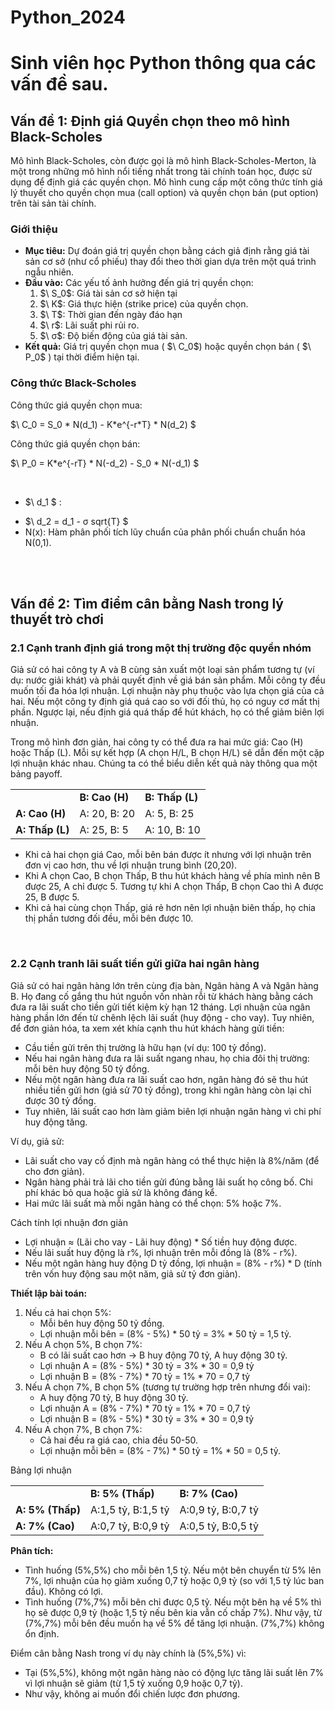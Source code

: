# Python_2024

<h1>Sinh viên học Python thông qua các vấn đề sau.</h1>

<h2>Vấn đề 1: Định giá Quyền chọn theo mô hình Black-Scholes</h2>
<p>Mô hình Black-Scholes, còn được gọi là mô hình Black-Scholes-Merton, là một trong những mô hình nổi tiếng nhất trong tài chính toán học, được sử dụng để định giá các quyền chọn. Mô hình cung cấp một công thức tính giá lý thuyết cho quyền chọn mua (call option) và quyền chọn bán (put option) trên tài sản tài chính.</p>
<h3>Giới thiệu</h3>
<ul>
    <li><b>Mục tiêu:</b> Dự đoán giá trị quyền chọn bằng cách giả định rằng giá tài sản cơ sở (như cổ phiếu) thay đổi theo thời gian dựa trên một quá trình ngẫu nhiên.</li>
    <li><b>Đầu vào:</b> Các yếu tố ảnh hưởng đến giá trị quyền chọn:
        <ol>
            <li> $\ S_0$: Giá tài sản cơ sở hiện tại</li>
            <li>$\ K$: Giá thực hiện (strike price) của quyền chọn.</li>
            <li>$\ T$: Thời gian đến ngày đáo hạn </li>
            <li>$\ r$: Lãi suất phi rủi ro.</li>
            <li>$\ σ$: Độ biến động của giá tài sản.</li>
        </ol>
    </li>
    <li><b>Kết quả:</b> Giá trị quyền chọn mua ( $\ C_0$) hoặc quyền chọn bán ( $\ P_0$ ) tại thời điểm hiện tại.</li>
</ul>

<h3>Công thức Black-Scholes</h3>
<p>Công thức giá quyền chọn mua:</p>
<p text-align: center> $\ C_0 = S_0 * N(d_1) - K*e^{-r*T} * N(d_2) $</p>
<p>Công thức giá quyền chọn bán:</p>
<p text-align: center> $\ P_0 = K*e^{-rT} * N(-d_2) - S_0 * N(-d_1) $</p>
<br>
<ul>
    <li> $\ d_1 $ :
        <p></p>
    </li>
    <li>$\ d_2 = d_1 - σ sqrt{T​} $ </li>
    <li>N(x): Hàm phân phối tích lũy chuẩn của phân phối chuẩn chuẩn hóa N(0,1).</li>
</ul>

<br>
<br>
<h2>Vấn đề 2: Tìm điểm cân bằng Nash trong lý thuyết trò chơi</h2>
<h3>2.1 Cạnh tranh định giá trong một thị trường độc quyền nhóm</h3>
<p>Giả sử có hai công ty A và B cùng sản xuất một loại sản phẩm tương tự (ví dụ: nước giải khát) và phải quyết định về giá bán sản phẩm. Mỗi công ty đều muốn tối đa hóa lợi nhuận. Lợi nhuận này phụ thuộc vào lựa chọn giá của cả hai. Nếu một công ty định giá quá cao so với đối thủ, họ có nguy cơ mất thị phần. Ngược lại, nếu định giá quá thấp để hút khách, họ có thể giảm biên lợi nhuận.</p>

<p>Trong mô hình đơn giản, hai công ty có thể đưa ra hai mức giá: Cao (H) hoặc Thấp (L). Mỗi sự kết hợp (A chọn H/L, B chọn H/L) sẽ dẫn đến một cặp lợi nhuận khác nhau. Chúng ta có thể biểu diễn kết quả này thông qua một bảng payoff.</p>

<table>
<tr>
    <td></td>
    <td><b>B: Cao (H)	</b></td>
    <td><b>B: Thấp (L)</b></td>
</tr>
<tr>
    <td><b>A: Cao (H)</b></td>
    <td>A: 20, B: 20</td>
    <td>A: 5, B: 25</td>
</tr>
<tr>
    <td><b>A: Thấp (L)</b></td>
    <td>A: 25, B: 5</td>
    <td>A: 10, B: 10</td>
</tr>
</table>
<ul>
    <li>Khi cả hai chọn giá Cao, mỗi bên bán được ít nhưng với lợi nhuận trên đơn vị cao hơn, thu về lợi nhuận trung bình (20,20).</li>
    <li>Khi A chọn Cao, B chọn Thấp, B thu hút khách hàng về phía mình nên B được 25, A chỉ được 5. Tương tự khi A chọn Thấp, B chọn Cao thì A được 25, B được 5.</li>
    <li>Khi cả hai cùng chọn Thấp, giá rẻ hơn nên lợi nhuận biên thấp, họ chia thị phần tương đối đều, mỗi bên được 10.</li>
</ul>

<br>
<h3>2.2 Cạnh tranh lãi suất tiền gửi giữa hai ngân hàng</h3>
<p>Giả sử có hai ngân hàng lớn trên cùng địa bàn, Ngân hàng A và Ngân hàng B. Họ đang cố gắng thu hút nguồn vốn nhàn rỗi từ khách hàng bằng cách đưa ra lãi suất cho tiền gửi tiết kiệm kỳ hạn 12 tháng. Lợi nhuận của ngân hàng phần lớn đến từ chênh lệch lãi suất (huy động - cho vay). Tuy nhiên, để đơn giản hóa, ta xem xét khía cạnh thu hút khách hàng gửi tiền:</p>
<ul>
    <li>Cầu tiền gửi trên thị trường là hữu hạn (ví dụ: 100 tỷ đồng).
</li>
    <li>Nếu hai ngân hàng đưa ra lãi suất ngang nhau, họ chia đôi thị trường: mỗi bên huy động 50 tỷ đồng.</li>
    <li>Nếu một ngân hàng đưa ra lãi suất cao hơn, ngân hàng đó sẽ thu hút nhiều tiền gửi hơn (giả sử 70 tỷ đồng), trong khi ngân hàng còn lại chỉ được 30 tỷ đồng.</li>
    <li>Tuy nhiên, lãi suất cao hơn làm giảm biên lợi nhuận ngân hàng vì chi phí huy động tăng.</li>
</ul>

<p>Ví dụ, giả sử:</p>
<ul>
    <li>Lãi suất cho vay cố định mà ngân hàng có thể thực hiện là 8%/năm (để cho đơn giản).</li>
    <li>Ngân hàng phải trả lãi cho tiền gửi đúng bằng lãi suất họ công bố. Chi phí khác bỏ qua hoặc giả sử là không đáng kể.</li>
    <li>Hai mức lãi suất mà mỗi ngân hàng có thể chọn: 5% hoặc 7%.</li>
</ul>

<p>Cách tính lợi nhuận đơn giản</p>
<ul>
    <li>Lợi nhuận ≈ (Lãi cho vay - Lãi huy động) * Số tiền huy động được.</li>
    <li>Nếu lãi suất huy động là r%, lợi nhuận trên mỗi đồng là (8% - r%).</li>
    <li>Nếu một ngân hàng huy động D tỷ đồng, lợi nhuận = (8% - r%) * D (tính trên vốn huy động sau một năm, giả sử tỷ đơn giản).</li>
</ul>

<p><b>Thiết lập bài toán:</b></p>

<ol>
<li>Nếu cả hai chọn 5%:
    <ul>
        <li>Mỗi bên huy động 50 tỷ đồng.</li>
        <li>Lợi nhuận mỗi bên = (8% - 5%) * 50 tỷ = 3% * 50 tỷ = 1,5 tỷ.</li>
    </ul>
</li>

<li>Nếu A chọn 5%, B chọn 7%:
    <ul>
        <li>B có lãi suất cao hơn -> B huy động 70 tỷ, A huy động 30 tỷ.</li>
        <li>Lợi nhuận A = (8% - 5%) * 30 tỷ = 3% * 30 = 0,9 tỷ</li>
        <li>Lợi nhuận B = (8% - 7%) * 70 tỷ = 1% * 70 = 0,7 tỷ</li>
    </ul>
</li>


<li>Nếu A chọn 7%, B chọn 5% (tương tự trường hợp trên nhưng đổi vai):
    <ul>
        <li>A huy động 70 tỷ, B huy động 30 tỷ.</li>
        <li>Lợi nhuận A = (8% - 7%) * 70 tỷ = 1% * 70 = 0,7 tỷ</li>
        <li>Lợi nhuận B = (8% - 5%) * 30 tỷ = 3% * 30 = 0,9 tỷ</li>
    </ul>
</li>


<li>Nếu A chọn 7%, B chọn 7%:
    <ul>
        <li>Cả hai đều ra giá cao, chia đều 50-50.</li>
        <li>Lợi nhuận mỗi bên = (8% - 7%) * 50 tỷ = 1% * 50 = 0,5 tỷ.</li>
    </ul>
</li>

</ol>

<p>Bảng lợi nhuận</p>
<table>
<tr>
    <td></td>
    <td><b>B: 5% (Thấp)</b></td>
    <td><b>B: 7% (Cao)</b></td>
</tr>

<tr>
    <td><b>A: 5% (Thấp)</b></td>
    <td>A:1,5 tỷ, B:1,5 tỷ</td>
    <td>A:0,9 tỷ, B:0,7 tỷ</td>
</tr>

<tr>
    <td><b>A: 7% (Cao)</b></td>
    <td>A:0,7 tỷ, B:0,9 tỷ</td>
    <td>A:0,5 tỷ, B:0,5 tỷ</td>
</tr>
</table>

<p><b>Phân tích:</b></p>
<ul>
    <li>Tình huống (5%,5%) cho mỗi bên 1,5 tỷ. Nếu một bên chuyển từ 5% lên 7%, lợi nhuận của họ giảm xuống 0,7 tỷ hoặc 0,9 tỷ (so với 1,5 tỷ lúc ban đầu). Không có lợi.</li>
    <li>Tình huống (7%,7%) mỗi bên chỉ được 0,5 tỷ. Nếu một bên hạ về 5% thì họ sẽ được 0,9 tỷ (hoặc 1,5 tỷ nếu bên kia vẫn cố chấp 7%). Như vậy, từ (7%,7%) mỗi bên đều muốn hạ về 5% để tăng lợi nhuận. (7%,7%) không ổn định.</li>
</ul>

<p>Điểm cân bằng Nash trong ví dụ này chính là (5%,5%) vì:</p>
<ul>
    <li>Tại (5%,5%), không một ngân hàng nào có động lực tăng lãi suất lên 7% vì lợi nhuận sẽ giảm (từ 1,5 tỷ xuống 0,9 hoặc 0,7 tỷ).</li>
    <li>Như vậy, không ai muốn đổi chiến lược đơn phương.</li>
</ul>